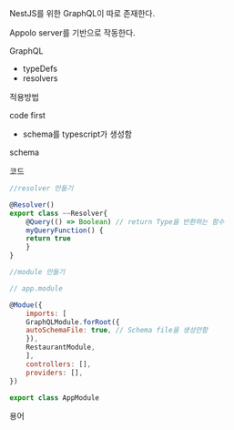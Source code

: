 
NestJS를 위한 GraphQL이 따로 존재한다.

Appolo server를 기반으로 작동한다.

GraphQL
- typeDefs
- resolvers

적용방법

code first 
- schema를 typescript가 생성함 

schema

코드
```js
//resolver 만들기

@Resolver()
export class ~~Resolver{
	@Query(() => Boolean) // return Type을 반환하는 함수
	myQueryFunction() {
	return true
	}
}

//module 만들기

// app.module

@Modue({
	imports: [
	GraphQLModule.forRoot({
	autoSchemaFile: true, // Schema file을 생성안함
	}),
	RestaurantModule,
	],
	controllers: [],
	providers: [],
})

export class AppModule
```


용어